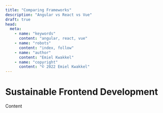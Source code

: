 ```yaml
---
title: "Comparing Frameworks"
description: "Angular vs React vs Vue"
draft: true
head:
  meta:
    - name: "keywords"
      content: "angular, react, vue"
    - name: "robots"
      content: "index, follow"
    - name: "author"
      content: "Emiel Kwakkel"
    - name: "copyright"
      content: "© 2022 Emiel Kwakkel"
---
```


# Sustainable Frontend Development

Content
